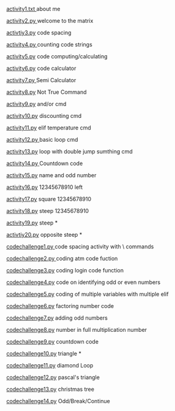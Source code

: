 [activity1.txt 
](https://github.com/KentRovic/ITCS102-FUNDAMENTALS-PROGRAMMING-PYTHON/blob/48762dc67e74d8871c9768ab7c17a81e05228ab7/activity1.txt) about me 

[activity2.py ](https://github.com/KentRovic/ITCS102-FUNDAMENTALS-PROGRAMMING-PYTHON/blob/master/activity2.py) welcome to the matrix

[activtiy3.py](https://github.com/KentRovic/ITCS102-FUNDAMENTALS-PROGRAMMING-PYTHON/blob/master/activity3.py) code spacing

[activity4.py ](https://github.com/KentRovic/ITCS102-FUNDAMENTALS-PROGRAMMING-PYTHON/blob/master/Activity4.py) counting code strings 

[activity5.py](https://github.com/KentRovic/ITCS102-FUNDAMENTALS-PROGRAMMING-PYTHON/blob/master/activity5.py) code computing/calculating

 [activity6.py](https://github.com/KentRovic/ITCS102-FUNDAMENTALS-PROGRAMMING-PYTHON/blob/master/activity6.py) code calculator

[activity7.py
](https://github.com/KentRovic/ITCS102-FUNDAMENTALS-PROGRAMMING-PYTHON/blob/master/activity7.py) Semi Calculator

[activity8.py](https://github.com/KentRovic/ITCS102-FUNDAMENTALS-PROGRAMMING-PYTHON/blob/master/activity8.py) Not True Command

[activity9.py](https://github.com/KentRovic/ITCS102-FUNDAMENTALS-PROGRAMMING-PYTHON/blob/master/activity9.py) and/or cmd

[activity10.py](https://github.com/KentRovic/ITCS102-FUNDAMENTALS-PROGRAMMING-PYTHON/blob/master/activity10.py) discounting cmd

[activity11.py](https://github.com/KentRovic/ITCS102-FUNDAMENTALS-PROGRAMMING-PYTHON/blob/master/activity11.py) elif temperature cmd

[activity12.py ](https://github.com/KentRovic/ITCS102-FUNDAMENTALS-PROGRAMMING-PYTHON/blob/master/activity12.py) basic loop cmd

[activity13.py](https://github.com/KentRovic/ITCS102-FUNDAMENTALS-PROGRAMMING-PYTHON/blob/master/activity13.py) loop with double jump sumthing cmd

[activity14.py
](https://github.com/KentRovic/ITCS102-FUNDAMENTALS-PROGRAMMING-PYTHON/blob/master/activity14.py) Countdown code

[activity15.py](https://github.com/KentRovic/ITCS102-FUNDAMENTALS-PROGRAMMING-PYTHON/blob/master/activity15.py) name and odd number

[activity16.py](https://github.com/KentRovic/ITCS102-FUNDAMENTALS-PROGRAMMING-PYTHON/blob/master/activity16.py) 12345678910 left

[activity17.py](https://github.com/KentRovic/ITCS102-FUNDAMENTALS-PROGRAMMING-PYTHON/blob/master/activity17.py) square 12345678910

[activity18.py](https://github.com/KentRovic/ITCS102-FUNDAMENTALS-PROGRAMMING-PYTHON/blob/master/activity18.py) steep 12345678910

[activity19.py](https://github.com/KentRovic/ITCS102-FUNDAMENTALS-PROGRAMMING-PYTHON/blob/master/activity19.py) steep * 

[activtiy20.py](https://github.com/KentRovic/ITCS102-FUNDAMENTALS-PROGRAMMING-PYTHON/blob/master/activity20.py) opposite steep *



[codechallenge1.py ](https://github.com/KentRovic/ITCS102-FUNDAMENTALS-PROGRAMMING-PYTHON/blob/master/CodeChallenge1.py) code spacing activity with \ commands 

[codechallenge2.py ](https://github.com/KentRovic/ITCS102-FUNDAMENTALS-PROGRAMMING-PYTHON/blob/master/CodeChallenge2.py) coding atm code fuction

[codechallenge3.py](https://github.com/KentRovic/ITCS102-FUNDAMENTALS-PROGRAMMING-PYTHON/blob/master/codechallenge3.py) coding login code function

[codechallenge4.py](https://github.com/KentRovic/ITCS102-FUNDAMENTALS-PROGRAMMING-PYTHON/blob/master/codechallenge4.py) code on identifying odd or even numbers

[codechallenge5.py](https://github.com/KentRovic/ITCS102-FUNDAMENTALS-PROGRAMMING-PYTHON/blob/master/codechallenge5.py) coding of multiple variables with multiple elif

[codechallenge6.py](https://github.com/KentRovic/ITCS102-FUNDAMENTALS-PROGRAMMING-PYTHON/blob/master/codechallenge6.py) factoring number code

[codechallenge7.py](http://github.com/KentRovic/ITCS102-FUNDAMENTALS-PROGRAMMING-PYTHON/blob/master/codechallenge7.py) adding odd numbers

[codechallenge8.py](https://github.com/KentRovic/ITCS102-FUNDAMENTALS-PROGRAMMING-PYTHON/blob/master/codechallenge8.py) number in full multiplication number

[codechallenge9.py](https://github.com/KentRovic/ITCS102-FUNDAMENTALS-PROGRAMMING-PYTHON/blob/master/codechallenge9.py) countdown code

[codechallenge10.py](https://github.com/KentRovic/ITCS102-FUNDAMENTALS-PROGRAMMING-PYTHON/blob/master/codechallenge10.py) triangle *

[codechallenge11.py](https://github.com/KentRovic/ITCS102-FUNDAMENTALS-PROGRAMMING-PYTHON/blob/master/codechallenge11.py) diamond Loop

[codechallenge12.py](https://github.com/KentRovic/ITCS102-FUNDAMENTALS-PROGRAMMING-PYTHON/blob/master/codechallenge12.py) pascal's triangle

[codechallenge13.py](https://github.com/KentRovic/ITCS102-FUNDAMENTALS-PROGRAMMING-PYTHON/blob/master/codechallenge13.py) christmas tree

[codechallenge14.py](https://github.com/KentRovic/ITCS102-FUNDAMENTALS-PROGRAMMING-PYTHON/blob/master/codechallenge14.py) Odd/Break/Continue
